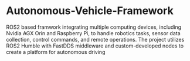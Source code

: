 # Autonomous-Vehicle-Framework
ROS2 based framwork integrating multiple computing devices, including Nvidia AGX Orin and Raspberry Pi, to handle robotics tasks, sensor data collection, control commands, and remote operations. The project utilizes ROS2 Humble with FastDDS middleware and custom-developed nodes to create a platform for autonomous driving 
